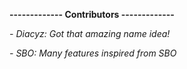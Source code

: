**------------- Contributors -------------**

*- Diacyz: Got that amazing name idea!*

*- SBO: Many features inspired from SBO*
